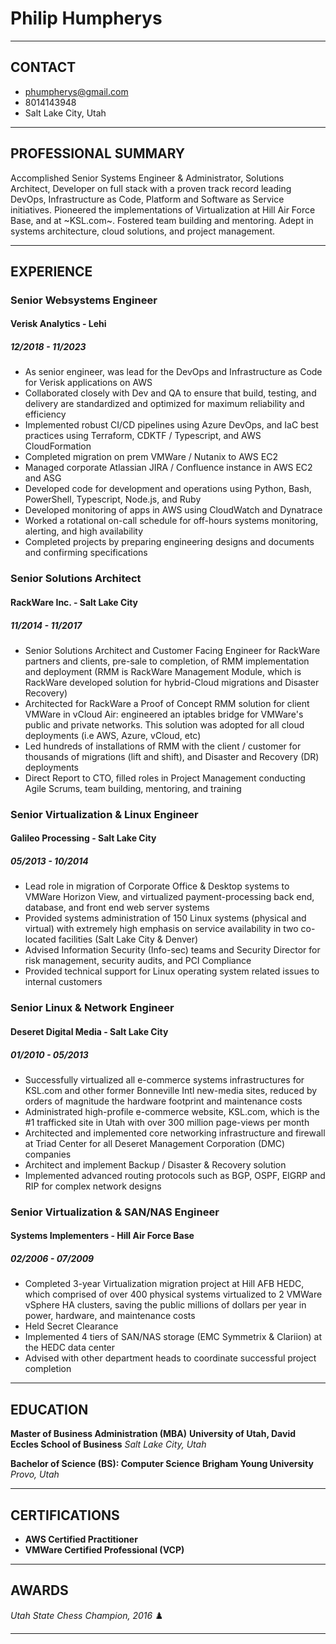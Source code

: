# Philip Humpherys
- - -
## CONTACT
* phumpherys@gmail.com
* 8014143948
* Salt Lake City, Utah
- - -
## PROFESSIONAL SUMMARY
Accomplished Senior Systems Engineer & Administrator, Solutions Architect, Developer on full stack with a proven track record leading DevOps, Infrastructure as Code, Platform and Software as Service initiatives. Pioneered the implementations of Virtualization at Hill Air Force Base, and at ~KSL.com~. Fostered team building and mentoring. Adept in systems architecture, cloud solutions, and project management. 
- - -
## EXPERIENCE
### Senior Websystems Engineer 
#### Verisk Analytics - Lehi
##### 12/2018 - 11/2023
* As senior engineer, was lead for the DevOps and Infrastructure as Code for Verisk applications on AWS
* Collaborated closely with Dev and QA to ensure that build, testing, and delivery are standardized and optimized for maximum reliability and efficiency
* Implemented robust CI/CD pipelines using Azure DevOps, and IaC best practices using Terraform, CDKTF / Typescript, and AWS CloudFormation
* Completed migration on prem VMWare / Nutanix to AWS EC2
* Managed corporate Atlassian JIRA / Confluence instance in AWS EC2 and ASG
* Developed code for development and operations using Python, Bash, PowerShell, Typescript, Node.js, and Ruby
* Developed monitoring of apps in AWS using CloudWatch and Dynatrace
* Worked a rotational on-call schedule for off-hours systems monitoring, alerting, and high availability
* Completed projects by preparing engineering designs and documents and confirming specifications
### Senior Solutions Architect
#### RackWare Inc. - Salt Lake City
##### 11/2014 - 11/2017
* Senior Solutions Architect and Customer Facing Engineer for RackWare partners and clients, pre-sale to completion, of RMM implementation and deployment (RMM is RackWare Management Module, which is RackWare developed solution for hybrid-Cloud migrations and Disaster Recovery)
* Architected for RackWare a Proof of Concept RMM solution for client VMWare in vCloud Air: engineered an iptables bridge for VMWare's public and private networks. This solution was adopted for all cloud deployments (i.e AWS, Azure, vCloud, etc)
* Led hundreds of installations of RMM with the client / customer for thousands of migrations (lift and shift), and Disaster and Recovery (DR) deployments
* Direct Report to CTO, filled roles in Project Management conducting Agile Scrums, team building, mentoring, and training
### Senior Virtualization & Linux Engineer 
#### Galileo Processing - Salt Lake City
##### 05/2013 - 10/2014
* Lead role in migration of Corporate Office & Desktop systems to VMWare Horizon View, and virtualized payment-processing back end, database, and front end web server systems
* Provided systems administration of 150 Linux systems (physical and virtual) with extremely high emphasis on service availability in two co-located facilities (Salt Lake City & Denver)
* Advised Information Security (Info-sec) teams and Security Director for risk management, security audits, and PCI Compliance
* Provided technical support for Linux operating system related issues to internal customers
### Senior Linux & Network Engineer
#### Deseret Digital Media - Salt Lake City
##### 01/2010 - 05/2013
* Successfully virtualized all e-commerce systems infrastructures for KSL.com and other former Bonneville Intl new-media sites, reduced by orders of magnitude the hardware footprint and maintenance costs
* Administrated high-profile e-commerce website, KSL.com, which is the #1 trafficked site in Utah with over 300 million page-views per month
* Architected and implemented core networking infrastructure and firewall at Triad Center for all Deseret Management Corporation (DMC) companies
* Architect and implement Backup / Disaster & Recovery solution
* Implemented advanced routing protocols such as BGP, OSPF, EIGRP and RIP for complex network designs
### Senior Virtualization & SAN/NAS Engineer
#### Systems Implementers - Hill Air Force Base
##### 02/2006 - 07/2009
* Completed 3-year Virtualization migration project at Hill AFB HEDC, which comprised of over 400 physical systems virtualized to 2 VMWare vSphere HA clusters, saving the public millions of dollars per year in power, hardware, and maintenance costs
* Held Secret Clearance
* Implemented 4 tiers of SAN/NAS storage (EMC Symmetrix & Clariion) at the HEDC data center
* Advised with other department heads to coordinate successful project completion
- - -
## EDUCATION
**Master of Business Administration (MBA)**
**University of Utah, David Eccles School of Business**
*Salt Lake City, Utah*

**Bachelor of Science (BS): Computer Science**
**Brigham Young University**
*Provo, Utah*
- - -
## CERTIFICATIONS
* **AWS Certified Practitioner**
* **VMWare Certified Professional (VCP)**
- - -
## AWARDS
*Utah State Chess Champion, 2016* ♟️
- - -
